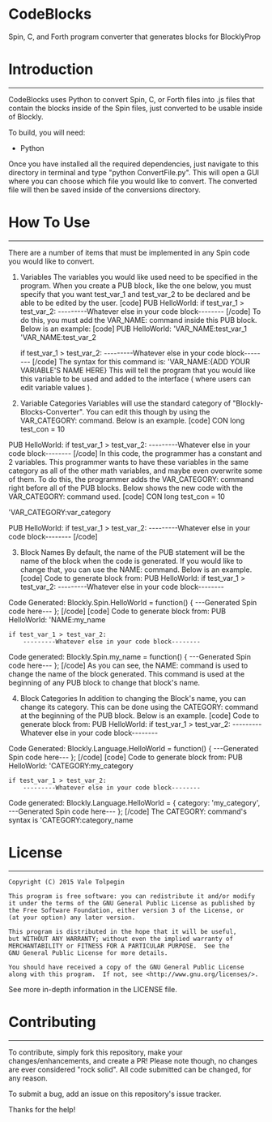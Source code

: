 # CodeBlocks
Spin, C, and Forth program converter that generates blocks for BlocklyProp

# Introduction
----------------

CodeBlocks uses Python to convert Spin, C, or Forth files into .js files that contain the blocks inside of the Spin files, just converted to be usable inside of Blockly.

To build, you will need:
- Python

Once you have installed all the required dependencies, just navigate to this directory in terminal and type "python ConvertFile.py". This will open a GUI where you can choose which file you would like to convert. The converted file will then be saved inside of the conversions directory.

# How To Use
----------------

There are a number of items that must be implemented in any Spin code you would like to convert.

1. Variables
The variables you would like used need to be specified in the program. When you create a PUB block, like the one below, you must specify that you want test_var_1 and test_var_2 to be declared and be able to be edited by the user.
[code]
PUB HelloWorld:
    if test_var_1 > test_var_2:
        ---------Whatever else in your code block--------
[/code]
To do this, you must add the VAR_NAME: command inside this PUB block. Below is an example:
[code]
PUB HelloWorld:
    'VAR_NAME:test_var_1
    'VAR_NAME:test_var_2

    if test_var_1 > test_var_2:
        ---------Whatever else in your code block--------
[/code]
The syntax for this command is: 'VAR_NAME:{ADD YOUR VARIABLE'S NAME HERE}
This will tell the program that you would like this variable to be used and added to the interface ( where users can edit variable values ).

2. Variable Categories
Variables will use the standard category of "Blockly-Blocks-Converter". You can edit this though by using the VAR_CATEGORY: command. Below is an example.
[code]
CON
    long test_con = 10

PUB HelloWorld:
    if test_var_1 > test_var_2:
        ---------Whatever else in your code block--------
[/code]
In this code, the programmer has a constant and 2 variables. This programmer wants to have these variables in the same category as all of the other math variables, and maybe even overwrite some of them. To do this, the programmer adds the VAR_CATEGORY: command right before all of the PUB blocks. Below shows the new code with the VAR_CATEGORY: command used.
[code]
CON
    long test_con = 10

'VAR_CATEGORY:var_category

PUB HelloWorld:
    if test_var_1 > test_var_2:
        ---------Whatever else in your code block--------
[/code]

3. Block Names
By default, the name of the PUB statement will be the name of the block when the code is generated. If you would like to change that, you can use the NAME: command. Below is an example.
[code]
Code to generate block from:
PUB HelloWorld:
    if test_var_1 > test_var_2:
        ---------Whatever else in your code block--------

Code Generated:
Blockly.Spin.HelloWorld = function() {
    ---Generated Spin code here---
};
[/code]
[code]
Code to generate block from:
PUB HelloWorld:
    'NAME:my_name
    
    if test_var_1 > test_var_2:
        ---------Whatever else in your code block--------

Code generated:
Blockly.Spin.my_name = function() {
    ---Generated Spin code here---
};
[/code]
As you can see, the NAME: command is used to change the name of the block generated. This command is used at the beginning of any PUB block to change that block's name.

4. Block Categories
In addition to changing the Block's name, you can change its category. This can be done using the CATEGORY: command at the beginning of the PUB block. Below is an example.
[code]
Code to generate block from:
PUB HelloWorld:
    if test_var_1 > test_var_2:
    ---------Whatever else in your code block--------

Code Generated:
Blockly.Language.HelloWorld = function() {
    ---Generated Spin code here---
};
[/code]
[code]
Code to generate block from:
PUB HelloWorld:
    'CATEGORY:my_category

    if test_var_1 > test_var_2:
        ---------Whatever else in your code block--------

Code generated:
Blockly.Language.HelloWorld = {
    category: 'my_category',
    ---Generated Spin code here---
};
[/code]
The CATEGORY: command's syntax is 'CATEGORY:category_name

# License
----------------

    Copyright (C) 2015 Vale Tolpegin

    This program is free software: you can redistribute it and/or modify
    it under the terms of the GNU General Public License as published by
    the Free Software Foundation, either version 3 of the License, or
    (at your option) any later version.

    This program is distributed in the hope that it will be useful,
    but WITHOUT ANY WARRANTY; without even the implied warranty of
    MERCHANTABILITY or FITNESS FOR A PARTICULAR PURPOSE.  See the
    GNU General Public License for more details.

    You should have received a copy of the GNU General Public License
    along with this program.  If not, see <http://www.gnu.org/licenses/>.

See more in-depth information in the LICENSE file.

# Contributing
----------------

To contribute, simply fork this repository, make your changes/enhancements, and create a PR! Please note though, no changes are ever considered "rock solid". All code submitted can be changed, for any reason.

To submit a bug, add an issue on this repository's issue tracker.

Thanks for the help!
